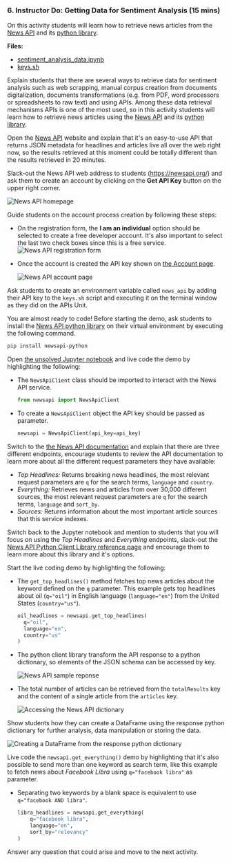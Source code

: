 ### 6. Instructor Do: Getting Data for Sentiment Analysis (15 mins)

On this activity students will learn how to retrieve news articles from the [News API](https://newsapi.org/) and its [python library](https://newsapi.org/docs/client-libraries/python).

**Files:**

* [sentiment_analysis_data.ipynb](Activities/06-Ins_Sentiment_Analysis_Data/Solved/sentiment_analysis_data.ipynb)
* [keys.sh](Activities/06-Ins_Sentiment_Analysis_Data/Solved/keys.sh)

Explain students that there are several ways to retrieve data for sentiment analysis such as web scrapping, manual corpus creation from documents digitalization, documents transformations (e.g. from PDF, word processors or spreadsheets to raw text) and using APIs. Among these data retrieval mechanisms APIs is one of the most used, so in this activity students will learn how to retrieve news articles using the [News API](https://newsapi.org/) and its [python library](https://newsapi.org/docs/client-libraries/python).

Open the [News API](https://newsapi.org/) website and explain that it's an easy-to-use API that returns JSON metadata for headlines and articles live all over the web right now, so the results retrieved at this moment could be totally different than the results retrieved in 20 minutes.

Slack-out the News API web address to students (https://newsapi.org/) and ask them to create an account by clicking on the **Get API Key** button on the upper right corner.

![News API homepage](Images/news_api_homepage.png)

Guide students on the account process creation by following these steps:

* On the registration form, the **I am an individual** option should be selected to create a free developer account. It's also important to select the last two check boxes since this is a free service.
  ![News API registration form](Images/news_api_registration_form.png)

* Once the account is created the API key shown on [the Account page](https://newsapi.org/account).

  ![News API account page](Images/news_api_account_details.png)

Ask students to create an environment variable called `news_api` by adding their API key to the `keys.sh` script and executing it on the terminal window as they did on the APIs Unit.

You are almost ready to code! Before starting the demo, ask students to install the [News API python library](https://newsapi.org/docs/client-libraries/python) on their virtual environment by executing the following command.

  ```bash
  pip install newsapi-python
  ```

Open [the unsolved Jupyter notebook](Activities/06-Ins_Sentiment_Analysis_Data/Unsolved/sentiment_analysis_data.ipynb) and live code the demo by highlighting the following:

* The `NewsApiClient` class should be imported to interact with the News API service.

  ```python
  from newsapi import NewsApiClient
  ```

* To create a `NewsApiClient` object the API key should be passed as parameter.

  ```python
  newsapi = NewsApiClient(api_key=api_key)
  ```

Switch to the [the News API documentation](https://newsapi.org/docs/endpoints) and explain that there are three different endpoints, encourage students to review the API documentation to learn more about all the different request parameters they have available:

* _Top Headlines:_ Returns breaking news headlines, the most relevant request parameters are `q` for the search terms, `language` and `country`.
* _Everything:_ Retrieves news and articles from over 30,000 different sources, the most relevant request parameters are `q` for the search terms, `language` and `sort_by`.
* _Sources:_ Returns information about the most important article sources that this service indexes.

Switch back to the Jupyter notebook and mention to students that you will focus on using the _Top Headlines_ and _Everything_ endpoints, slack-out the [News API Python Client Library reference page](https://newsapi.org/docs/client-libraries/python) and encourage them to learn more about this library and it's options.

Start the live coding demo by highlighting the following:

* The `get_top_headlines()` method fetches top news articles about the keyword defined on the `q` parameter. This example gets top headlines about oil (`q="oil"`) in English language (`language="en"`) from the United States (`country="us"`).

  ```python
  oil_headlines = newsapi.get_top_headlines(
    q="oil",
    language="en",
    country="us"
  )
  ```

* The python client library transform the API response to a python dictionary, so elements of the JSON schema can be accessed by key.

  ![News API sample reponse](Images/news_api_sample_response.png)

* The total number of articles can be retrieved from the `totalResults` key and the content of a single article from the `articles` key.

  ![Accessing the News API dictionary](Images/news_api_top_headlines.png)

Show students how they can create a DataFrame using the response python dictionary for further analysis, data manipulation or storing the data.

  ![Creating a DataFrame from the response python dictionary](Images/news_api_df.png)

Live code the `newsapi.get_everything()` demo by highlighting that it's also possible to send more than one keyword as search term, like this example to fetch news about _Facebook Libra_ using `q="facebook libra"` as parameter.

* Separating two keywords by a blank space is equivalent to use `q="facebook AND libra"`.

  ```python
  libra_headlines = newsapi.get_everything(
      q="facebook libra",
      language="en",
      sort_by="relevancy"
  )
  ```

Answer any question that could arise and move to the next activity.
